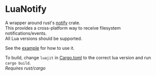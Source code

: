 # LuaNotify
A wrapper around rust's [notify](https://docs.rs/notify) crate.  
This provides a cross-platform way to receive filesystem notifications/events.  
All Lua versions should be supported.

See the [example](example.lua) for how to use it.  

To build, change `luajit` in [Cargo.toml](Cargo.toml) to the correct lua version and run `cargo build`.  
*Requires rust/cargo*  
